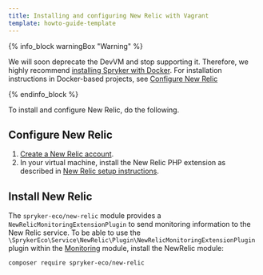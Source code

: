 ```yaml
---
title: Installing and configuring New Relic with Vagrant
template: howto-guide-template
---
```


{% info_block warningBox "Warning" %}

We will soon deprecate the DevVM and stop supporting it. Therefore, we highly recommend [installing Spryker with Docker](/docs/scos/dev/setup/installing-spryker-with-docker/installing-spryker-with-docker.html). For installation instructions in Docker-based projects, see [Configure New Relic](/docs/scos/dev/the-docker-sdk/{{page.version}}/configure-services.html#new-relic)

{% endinfo_block %}

To install and configure New Relic, do the following.

## Configure New Relic

1. [Create a New Relic account](https://newrelic.com/signup).  
2. In your virtual machine, install the New Relic PHP extension as described in [New Relic setup instructions](https://rpm.newrelic.com/accounts/1131235/applications/setup).

## Install New Relic

The `spryker-eco/new-relic` module provides a `NewRelicMonitoringExtensionPlugin` to send monitoring information to the New Relic service. To be able to use the `\SprykerEco\Service\NewRelic\Plugin\NewRelicMonitoringExtensionPlugin` plugin within the [Monitoring](https://github.com/spryker/monitoring) module, install the NewRelic module:

```bash
composer require spryker-eco/new-relic
```
